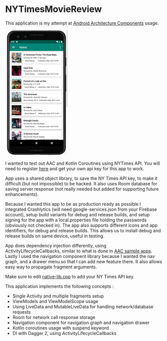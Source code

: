 # NYTimesMovieReview
This application is my attempt at [Android Architecture Components][aacusage] usage.

<img src="screenshots/home_screen.png" width="200" height="400"/>

I wanted to test out AAC and Kotlin Coroutines using NYTimes API. You will need to register [here][nytimesapi] and get your own api key for this app to work.

App uses a shared object library, to save the NY Times API key, to make it difficult (but not impossible) to be hacked. It also uses Room database for saving server response (not really needed but added for supporting future enhancements). 

Because I wanted this app to be as production ready as possible I integrated Crashlytics (will need google-services.json from your Firebase account), setup build variants for debug and release builds, and setup signing for the app with a local.properties file holding the passwords (obviously not checked in). The app also supports different icons and app identifiers, for debug and release builds. This allows us to install debug and release builds on same device, useful in testing.

App does dependency injection differently, using ActivityLifecycleCallbacks, similar to what is done in [AAC sample apps][aacsampleapp]. Lastly I used the navigation component library because I wanted the nav graph, and a drawer menu so that I can add new feature there. It also allows easy way to propagate fragment arguments.

Make sure to edit [native-lib.cpp][sofile] to add your NY Times API key.

This application implements the following concepts :
- Single Activity and multiple fragments setup
- ViewModels and ViewModelScope usage
- Using LiveData and MutableLiveData for handling network/database requests
- Room for network call response storage
- Navigation component for navigation graph and navigation drawer
- Kotlin coroutines usage with suspend keyword
- DI with Dagger 2, using ActivityLifecycleCallbacks 


[aacsampleapp]: https://github.com/android/architecture-components-samples/tree/master/GithubBrowserSample
[sofile]: https://github.com/omermuhammed/NYTMovieReviews/blob/master/app/src/main/cpp/native-lib.cpp
[aacusage]: https://developer.android.com/topic/libraries/architecture/guide.html
[nytimesapi]: https://developer.nytimes.com/apis
